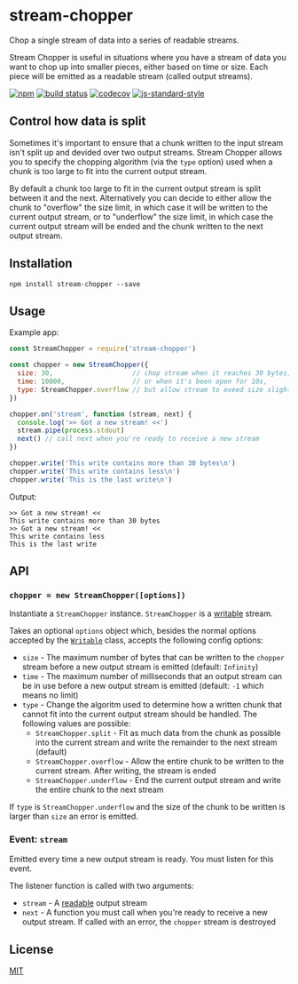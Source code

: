# stream-chopper

Chop a single stream of data into a series of readable streams.

Stream Chopper is useful in situations where you have a stream of data
you want to chop up into smaller pieces, either based on time or size.
Each piece will be emitted as a readable stream (called output streams).

[![npm](https://img.shields.io/npm/v/stream-chopper.svg)](https://www.npmjs.com/package/stream-chopper)
[![build status](https://travis-ci.org/watson/stream-chopper.svg?branch=master)](https://travis-ci.org/watson/stream-chopper)
[![codecov](https://img.shields.io/codecov/c/github/watson/stream-chopper.svg)](https://codecov.io/gh/watson/stream-chopper)
[![js-standard-style](https://img.shields.io/badge/code%20style-standard-brightgreen.svg?style=flat)](https://github.com/feross/standard)

## Control how data is split

Sometimes it's important to ensure that a chunk written to the input
stream isn't split up and devided over two output streams. Stream
Chopper allows you to specify the chopping algorithm (via the `type`
option) used when a chunk is too large to fit into the current output
stream.

By default a chunk too large to fit in the current output stream is
split between it and the next. Alternatively you can decide to either
allow the chunk to "overflow" the size limit, in which case it will be
written to the current output stream, or to "underflow" the size limit,
in which case the current output stream will be ended and the chunk
written to the next output stream.

## Installation

```
npm install stream-chopper --save
```

## Usage

Example app:

```js
const StreamChopper = require('stream-chopper')

const chopper = new StreamChopper({
  size: 30,                    // chop stream when it reaches 30 bytes,
  time: 10000,                 // or when it's been open for 10s,
  type: StreamChopper.overflow // but allow stream to exeed size slightly
})

chopper.on('stream', function (stream, next) {
  console.log('>> Got a new stream! <<')
  stream.pipe(process.stdout)
  next() // call next when you're ready to receive a new stream
})

chopper.write('This write contains more than 30 bytes\n')
chopper.write('This write contains less\n')
chopper.write('This is the last write\n')
```

Output:

```
>> Got a new stream! <<
This write contains more than 30 bytes
>> Got a new stream! <<
This write contains less
This is the last write
```

## API

### `chopper = new StreamChopper([options])`

Instantiate a `StreamChopper` instance. `StreamChopper` is a [writable]
stream.

Takes an optional `options` object which, besides the normal options
accepted by the [`Writable`][writable] class, accepts the following
config options:

- `size` - The maximum number of bytes that can be written to the
  `chopper` stream before a new output stream is emitted (default:
  `Infinity`)
- `time` - The maximum number of milliseconds that an output stream can
  be in use before a new output stream is emitted (default: `-1` which
  means no limit)
- `type` - Change the algoritm used to determine how a written chunk
  that cannot fit into the current output stream should be handled. The
  following values are possible:
  - `StreamChopper.split` - Fit as much data from the chunk as possible
    into the current stream and write the remainder to the next stream
    (default)
  - `StreamChopper.overflow` - Allow the entire chunk to be written to
    the current stream. After writing, the stream is ended
  - `StreamChopper.underflow` - End the current output stream and write
    the entire chunk to the next stream

If `type` is `StreamChopper.underflow` and the size of the chunk to be
written is larger than `size` an error is emitted.

### Event: `stream`

Emitted every time a new output stream is ready. You must listen for
this event.

The listener function is called with two arguments:

- `stream` - A [readable] output stream
- `next` - A function you must call when you're ready to receive a new
  output stream. If called with an error, the `chopper` stream is
  destroyed

## License

[MIT](https://github.com/watson/stream-chopper/blob/master/LICENSE)

[writable]: https://nodejs.org/api/stream.html#stream_class_stream_writable
[readable]: https://nodejs.org/api/stream.html#stream_class_stream_readable
